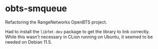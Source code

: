 # obts-smqueue
Refactoring the RangeNetworks OpenBTS project.

Had to install the `libfmt-dev` package to get the library to link correctly.
While this wasn't necessary in CLion running on Ubuntu, it seemed to be needed
on Debian 11.5.
